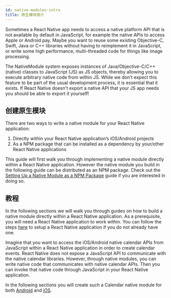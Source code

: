 ```yaml
---
id: native-modules-intro
title: 原生模块简介
---
```


Sometimes a React Native app needs to access a native platform API that is not available by default in JavaScript, for example the native APIs to access Apple or Android pay. Maybe you want to reuse some existing Objective-C, Swift, Java or C++ libraries without having to reimplement it in JavaScript, or write some high performance, multi-threaded code for things like image processing.

The NativeModule system exposes instances of Java/Objective-C/C++ (native) classes to JavaScript (JS) as JS objects, thereby allowing you to execute arbitrary native code from within JS. While we don't expect this feature to be part of the usual development process, it is essential that it exists. If React Native doesn't export a native API that your JS app needs you should be able to export it yourself!

## 创建原生模块

There are two ways to write a native module for your React Native application:

1. Directly within your React Native application’s iOS/Android projects
2. As a NPM package that can be installed as a dependency by your/other React Native applications

This guide will first walk you through implementing a native module directly within a React Native application. However the native module you build in the following guide can be distributed as an NPM package. Check out the [Setting Up a Native Module as a NPM Package](native-modules-setup) guide if you are interested in doing so.

## 教程

In the following sections we will walk you through guides on how to build a native module directly within a React Native application. As a prerequisite, you will need a React Native application to work within. You can follow the steps [here](getting-started) to setup a React Native application if you do not already have one.

Imagine that you want to access the iOS/Android native calendar APIs from JavaScript within a React Native application in order to create calendar events. React Native does not expose a JavaScript API to communicate with the native calendar libraries. However, through native modules, you can write native code that communicates with native calendar APIs. Then you can invoke that native code through JavaScript in your React Native application.

In the following sections you will create such a Calendar native module for both [Android](native-modules-android) and [iOS](native-modules-ios).

